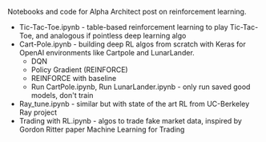 Notebooks and code for Alpha Architect post on reinforcement learning.

- Tic-Tac-Toe.ipynb - table-based reinforcement learning to play Tic-Tac-Toe, and analogous if pointless deep learning algo
- Cart-Pole.ipynb - building deep RL algos from scratch with Keras for OpenAI environments like Cartpole and LunarLander. 
  - DQN
  - Policy Gradient (REINFORCE)
  - REINFORCE with baseline
  - Run CartPole.ipynb, Run LunarLander.ipynb - only run saved good models, don't train
- Ray_tune.ipynb - similar but with state of the art RL from UC-Berkeley Ray project
- Trading with RL.ipynb - algos to trade fake market data, inspired by Gordon Ritter paper Machine Learning for Trading